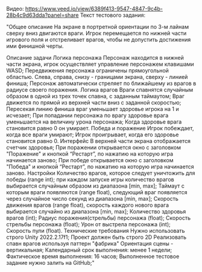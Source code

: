 Видео: https://www.veed.io/view/6389f413-9547-4847-9c4b-28b4c9d63dda?panel=share
Текст тестового задания:

"Общее описание
	На экране в портретной ориентации по 3-м лайнам сверху вниз двигаются враги. Игрок перемещается по нижней части игрового поля и отстреливает врагов, чтобы не допустить достижения ими финишной черты.

Описание задачи
Логика персонажа
Персонаж находится в нижней части экрана, игрок осуществляет управление персонажем клавишами WASD;
Передвижения персонажа ограничены прямоугольной областью. Слева, справа, снизу - границами экрана, сверху - линией финиша;
Персонаж автоматически стреляет по ближайшему из врагов в радиусе своего поражения.
Логика врагов
Враги спавнятся случайным образом в одной из трех точек спавна, с заданным таймаутом;
Враг движется по прямой из верхней части вниз с заданной скоростью;
Пересекая линию финиша враг уменьшает здоровье игрока на 1 и исчезает;
При попадании персонажа по врагу здоровье врага уменьшается на величину урона персонажа;
Когда здоровье врага становится равно 0 он умирает.
Победа и поражение
Игрок побеждает, когда все враги умирают;
Игрок проигрывает, когда его здоровье становится равно 0.
Интерфейс
В верхней части экрана отображается счетчик здоровья;
При поражении открывается окно с заголовком "Поражение" и кнопкой “Рестарт”, по нажатию на которую игра начинается заново;
При победе открывается окно с заголовком "Победа" и кнопкой “Рестарт”, по нажатию на которую игра начинается заново.
Настройки
Количество врагов, которое следует уничтожить для победы (range int); при каждом запуске игры количество врагов выбирается случайным образом из диапазона [min, max];
Таймаут с которым враги появляются (range float), следующий враг появляется через случайное число секунд из диапазона [min, max];
Скорость движения врагов (range float), скорость каждого нового врага выбирается случайно из диапазона [min, max];
Количество здоровья врагов (int);
Радиус поражения(стрельбы) персонажа (float);
Скорость стрельбы персонажа (float);
Урон от выстрела персонажа (int);
Скорость пули (float).
Технические требования
Нужно использовать строго Unity 2022.2.17f1;
Проект должен быть строго 2D
Реализовать спавн врагов используя паттерн "фабрика"
Ориентация сцены - вертикальная;
Календарный срок выполнения: менее 1 недели;
Фактическое время выполнения: 16 часов;
Выполненное тестовое задание нужно залить на GitHub;"
